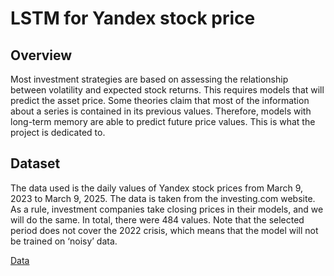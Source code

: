 # LSTM for Yandex stock price

## Overview

Most investment strategies are based on assessing the relationship between volatility and expected stock returns. This requires models that will predict the asset price. Some theories claim that most of the information about a series is contained in its previous values. Therefore, models with long-term memory are able to predict future price values. This is what the project is dedicated to.

## Dataset

The data used is the daily values ​​of Yandex stock prices from March 9, 2023 to March 9, 2025. The data is taken from the investing.com website. As a rule, investment companies take closing prices in their models, and we will do the same. In total, there were 484 values. Note that the selected period does not cover the 2022 crisis, which means that the model will not be trained on ‘noisy’ data.

[Data](https://ru.investing.com/equities/yandex-historical-data?ysclid=m81ihsakju683720297)

##
